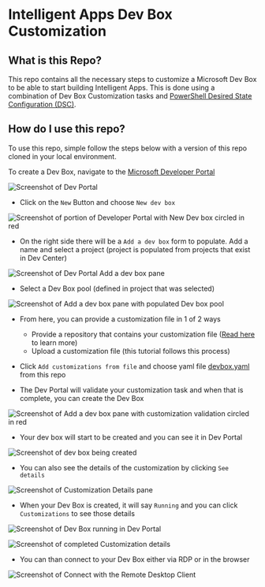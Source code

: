 # Intelligent Apps Dev Box Customization

## What is this Repo?

This repo contains all the necessary steps to customize a Microsoft Dev Box to be able to start building Intelligent Apps. This is done using a combination of Dev Box Customization tasks and [PowerShell Desired State Configuration (DSC)](https://learn.microsoft.com/en-us/powershell/scripting/dsc/overview).

## How do I use this repo?

To use this repo, simple follow the steps below with a version of this repo cloned in your local environment.

To create a Dev Box, navigate to the [Microsoft Developer Portal](https://devportal.microsoft.com/)

![Screenshot of Dev Portal](/media/devportal-home.png)

- Click on the `New` Button and choose `New dev box`

![Screenshot of portion of Developer Portal with New Dev box circled in red](/media/new-devbox.png)

- On the right side there will be a `Add a dev box` form to populate. Add a name and select a project (project is populated from projects that exist in Dev Center)

![Screenshot of Dev Portal Add a dev box pane](/media/add-devbox-empty.png)

- Select a Dev Box pool (defined in project that was selected)

![Screenshot of Add a dev box pane with populated Dev box pool](/media/new-devbox-populated.png)

- From here, you can provide a customization file in 1 of 2 ways
  - Provide a repository that contains your customization file ([Read here](https://techcommunity.microsoft.com/t5/microsoft-developer-community/accelerate-developer-onboarding-with-the-configuration-as-code/ba-p/4062416) to learn more)
  - Upload a customization file (this tutorial follows this process)

- Click `Add customizations from file` and choose yaml file [devbox.yaml](/devbox.yaml) from this repo
- The Dev Portal will validate your customization task and when that is complete, you can create the Dev Box

![Screenshot of Add a dev box pane with customization validation circled in red](/media/valid-customizations.png)

- Your dev box will start to be created and you can see it in Dev Portal

![Screenshot of dev box being created](/media/devbox-creating.png)

- You can also see the details of the customization by clicking `See details`

![Screenshot of Customization Details pane](/media/customization-details-creating.png)

- When your Dev Box is created, it will say `Running` and you can click `Customizations` to see those details

![Screenshot of Dev Box running in Dev Portal](/media/devbox-running.png)


![Screenshot of completed Customization details](/media/customization-details-done.png)

- You can than connect to your Dev Box either via RDP or in the browser

![Screenshot of Connect with the Remote Desktop Client](/media/connect-to-devbox.png)
